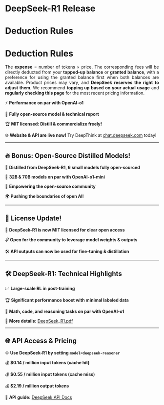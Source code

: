 # DeepSeek-R1 Release  

# Deduction Rules  

# Deduction Rules  

<div style="text-align: justify;">  

The **expense** = number of tokens × price. The corresponding fees will be directly deducted from your **topped-up balance** or **granted balance**, with a preference for using the granted balance first when both balances are available. Product prices may vary, and **DeepSeek reserves the right to adjust them**. We recommend **topping up based on your actual usage** and **regularly checking this page** for the most recent pricing information.  

</div>


⚡ **Performance on par with OpenAI-o1**  

📖 **Fully open-source model & technical report**  

🏆 **MIT licensed: Distill & commercialize freely!**  

🌐 **Website & API are live now!** Try DeepThink at [chat.deepseek.com](https://chat.deepseek.com) today!  

---

## 🔥 Bonus: Open-Source Distilled Models!  

🔬 **Distilled from DeepSeek-R1, 6 small models fully open-sourced**  

📏 **32B & 70B models on par with OpenAI-o1-mini**  

🤝 **Empowering the open-source community**  

🌍 **Pushing the boundaries of open AI!**  

---

## 📜 License Update!  

🔄 **DeepSeek-R1 is now MIT licensed for clear open access**  

🔓 **Open for the community to leverage model weights & outputs**  

🛠️ **API outputs can now be used for fine-tuning & distillation**  

---

## 🛠️ DeepSeek-R1: Technical Highlights  

📈 **Large-scale RL in post-training**  

🏆 **Significant performance boost with minimal labeled data**  

🔢 **Math, code, and reasoning tasks on par with OpenAI-o1**  

📄 **More details:** [DeepSeek_R1.pdf](https://github.com/deepseek-ai/DeepSeek-R1/blob/main/DeepSeek_R1.pdf)  

---

## 🌐 API Access & Pricing  

⚙️ **Use DeepSeek-R1 by setting `model=deepseek-reasoner`**  

💰 **$0.14 / million input tokens (cache hit)**  

💰 **$0.55 / million input tokens (cache miss)**  

💰 **$2.19 / million output tokens**  

📖 **API guide:** [DeepSeek API Docs](https://api-docs.deepseek.com/guides/reasoning_model)  
